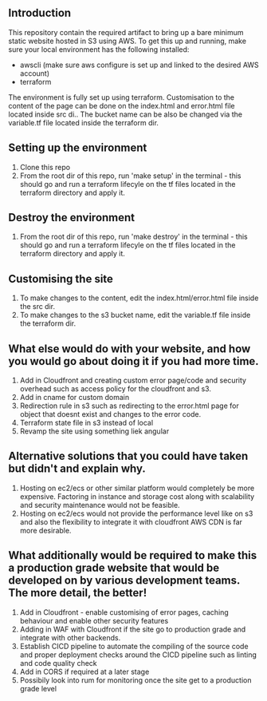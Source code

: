 ## Introduction

This repository contain the required artifact to bring up a bare minimum static website hosted in S3 using AWS. To get this up and running, make sure your local environment has the following installed:

- awscli (make sure aws configure is set up and linked to the desired AWS account)
- terraform

The environment is fully set up using terraform. Customisation to the content of the page can be done on the index.html and error.html file located inside src di.. The bucket name can be also be changed via the variable.tf file located inside the terraform dir.

## Setting up the environment 
1. Clone this repo
2. From the root dir of this repo, run 'make setup' in the terminal - this should go and run a terraform lifecyle on the tf files located in the terraform directory and apply it.

## Destroy the environment 
1. From the root dir of this repo, run 'make destroy' in the terminal - this should go and run a terraform lifecyle on the tf files located in the terraform directory and apply it.

## Customising the site
1. To make changes to the content, edit the index.html/error.html file inside the src dir.
2. To make changes to the s3 bucket name, edit the variable.tf file inside the terraform dir.

## What else  would do with your website, and how you would go about doing it if you had more time.
1. Add in Cloudfront and creating custom error page/code and security overhead such as access policy for the cloudfront and s3.
2. Add in cname for custom domain
3. Redirection rule in s3 such as redirecting to the error.html page for object that doesnt exist and changes to the error code.
4. Terraform state file in s3 instead of local
5. Revamp the site using something liek angular 

## Alternative solutions that you could have taken but didn't and explain why.
1. Hosting on ec2/ecs or other similar platform would completely be more expensive. Factoring in instance and storage cost along with scalability and security maintenance would not be feasible. 
2. Hosting on ec2/ecs would not provide the performance level like on s3 and also the flexibility to integrate it with cloudfront AWS CDN is far more desirable.

## What additionally would be required to make this a production grade website that would be developed on by various development teams. The more detail, the better!
1. Add in Cloudfront - enable customising of error pages, caching behaviour and enable other security features
2. Adding in WAF with Cloudfront if the site go to production grade and integrate with other backends. 
3. Establish CICD pipeline to automate the compiling of the source code and proper deployment checks around the CICD pipeline such as linting and code quality check
4. Add in CORS if required at a later stage
5. Possibily look into rum for monitoring once the site get to a production grade level 
